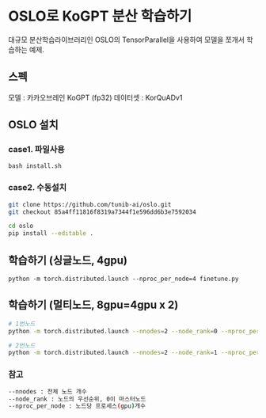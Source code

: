 # OSLO로 KoGPT 분산 학습하기

대규모 분산학습라이브러리인 OSLO의 TensorParallel을 사용하여 
모델을 쪼개서 학습하는 예제.

## 스펙
모델 : 카카오브레인 KoGPT (fp32)
데이터셋 : KorQuADv1


## OSLO 설치
### case1. 파일사용
`bash install.sh`

### case2. 수동설치
```bash
git clone https://github.com/tunib-ai/oslo.git
git checkout 85a4ff11816f8319a7344f1e596dd6b3e7592034

cd oslo
pip install --editable .
```

## 학습하기 (싱글노드, 4gpu)
```python -m torch.distributed.launch --nproc_per_node=4 finetune.py```

## 학습하기 (멀티노드, 8gpu=4gpu x 2)
```bash
# 1번노드
python -m torch.distributed.launch --nnodes=2 --node_rank=0 --nproc_per_node=4 --master_addr=${YOUR_NODE_ADDRESS} --master_port=${PORT} finetune.py

# 2번노드
python -m torch.distributed.launch --nnodes=2 --node_rank=1 --nproc_per_node=4 --master_addr=${YOUR_NODE_ADDRESS} --master_port=${PORT} finetune.py
```

### 참고
```bash
--nnodes : 전체 노드 개수
--node_rank : 노드의 우선순위, 0이 마스터노드
--nproc_per_node : 노드당 프로세스(gpu)개수
```
